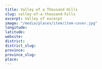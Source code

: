 ```yaml
---
title: Valley of a Thousand Hills
slug: valley-of-a-thousand-hills
excerpt: Valley of excerpt
image: "/media/places/item/item-cover.jpg"
longitude: 
latitude: 
website: 
district: 
district_slug: 
province: 
province_slug: 
place: 
---
```

